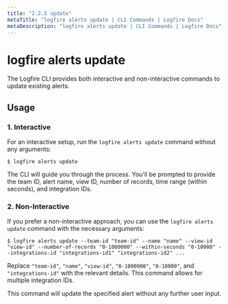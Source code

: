 ```yaml
---
title: "2.2.5 update"
metaTitle: "logfire alerts update | CLI Commands | Logfire Docs"
metaDescription: "logfire alerts update | CLI Commands | Logfire Docs"
---
```


# logfire alerts update

The Logfire CLI provides both interactive and non-interactive commands to update existing alerts.

## Usage

### 1. Interactive

For an interactive setup, run the `logfire alerts update` command without any arguments:

```terminal
$ logfire alerts update
```

The CLI will guide you through the process. You'll be prompted to provide the team ID, alert name, view ID, number of
records, time range (within seconds), and integration IDs.

### 2. Non-Interactive

If you prefer a non-interactive approach, you can use the `logfire alerts update` command with the necessary arguments:

```terminal
$ logfire alerts update --team-id "team-id" --name "name" --view-id "view-id" --number-of-records "0-1000000" --within-seconds "0-10000" --integrations-id "integrations-id1" "integrations-id2" ...  
```

Replace `"team-id"`, `"name"`, `"view-id"`, `"0-1000000"`, `"0-10000"`, and `"integrations-id"` with the relevant
details. This command allows for multiple integration IDs.

This command will update the specified alert without any further user input.